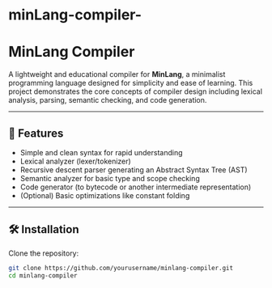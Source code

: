 # minLang-compiler-
# MinLang Compiler

A lightweight and educational compiler for **MinLang**, a minimalist programming language designed for simplicity and ease of learning. This project demonstrates the core concepts of compiler design including lexical analysis, parsing, semantic checking, and code generation.

---

## 🚀 Features

- Simple and clean syntax for rapid understanding
- Lexical analyzer (lexer/tokenizer)
- Recursive descent parser generating an Abstract Syntax Tree (AST)
- Semantic analyzer for basic type and scope checking
- Code generator (to bytecode or another intermediate representation)
- (Optional) Basic optimizations like constant folding

---

## 🛠️ Installation
Clone the repository:

```bash
git clone https://github.com/yourusername/minlang-compiler.git
cd minlang-compiler



